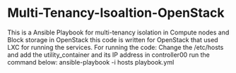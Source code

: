 # Multi-Tenancy-Isoaltion-OpenStack
This is a Ansible Playbook for multi-tenancy isolation in Compute nodes and Block storage in OpenStack
this code is written for OpenStack that used LXC for running the services. 
For running the code:
Change the /etc/hosts and add the utility_container and its IP address in controller00
run the command below: ansible-playbook -i hosts playbook.yml
